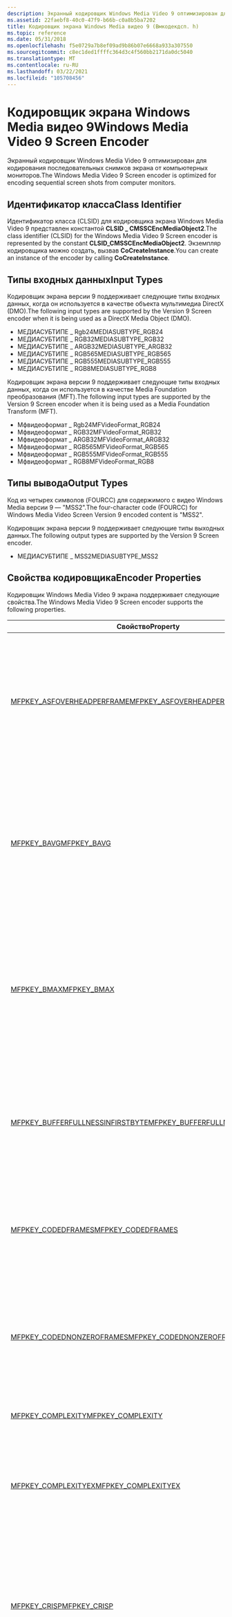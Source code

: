 ```yaml
---
description: Экранный кодировщик Windows Media Video 9 оптимизирован для кодирования последовательных снимков экрана от компьютерных мониторов.
ms.assetid: 22faebf8-40c0-47f9-b66b-c0a8b5ba7202
title: Кодировщик экрана Windows Media видео 9 (Вмкодекдсп. h)
ms.topic: reference
ms.date: 05/31/2018
ms.openlocfilehash: f5e0729a7b8ef09ad9b86b07e6668a933a307550
ms.sourcegitcommit: c8ec1ded1ffffc364d3c4f560bb2171da0dc5040
ms.translationtype: MT
ms.contentlocale: ru-RU
ms.lasthandoff: 03/22/2021
ms.locfileid: "105708456"
---
```

# <a name="windows-media-video-9-screen-encoder"></a><span data-ttu-id="d746c-103">Кодировщик экрана Windows Media видео 9</span><span class="sxs-lookup"><span data-stu-id="d746c-103">Windows Media Video 9 Screen Encoder</span></span>

<span data-ttu-id="d746c-104">Экранный кодировщик Windows Media Video 9 оптимизирован для кодирования последовательных снимков экрана от компьютерных мониторов.</span><span class="sxs-lookup"><span data-stu-id="d746c-104">The Windows Media Video 9 Screen encoder is optimized for encoding sequential screen shots from computer monitors.</span></span>

## <a name="class-identifier"></a><span data-ttu-id="d746c-105">Идентификатор класса</span><span class="sxs-lookup"><span data-stu-id="d746c-105">Class Identifier</span></span>

<span data-ttu-id="d746c-106">Идентификатор класса (CLSID) для кодировщика экрана Windows Media Video 9 представлен константой **CLSID \_ CMSSCEncMediaObject2**.</span><span class="sxs-lookup"><span data-stu-id="d746c-106">The class identifier (CLSID) for the Windows Media Video 9 Screen encoder is represented by the constant **CLSID\_CMSSCEncMediaObject2**.</span></span> <span data-ttu-id="d746c-107">Экземпляр кодировщика можно создать, вызвав **CoCreateInstance**.</span><span class="sxs-lookup"><span data-stu-id="d746c-107">You can create an instance of the encoder by calling **CoCreateInstance**.</span></span>

## <a name="input-types"></a><span data-ttu-id="d746c-108">Типы входных данных</span><span class="sxs-lookup"><span data-stu-id="d746c-108">Input Types</span></span>

<span data-ttu-id="d746c-109">Кодировщик экрана версии 9 поддерживает следующие типы входных данных, когда он используется в качестве объекта мультимедиа DirectX (DMO).</span><span class="sxs-lookup"><span data-stu-id="d746c-109">The following input types are supported by the Version 9 Screen encoder when it is being used as a DirectX Media Object (DMO).</span></span>

-   <span data-ttu-id="d746c-110">МЕДИАСУБТИПЕ \_ Rgb24</span><span class="sxs-lookup"><span data-stu-id="d746c-110">MEDIASUBTYPE\_RGB24</span></span>
-   <span data-ttu-id="d746c-111">МЕДИАСУБТИПЕ \_ RGB32</span><span class="sxs-lookup"><span data-stu-id="d746c-111">MEDIASUBTYPE\_RGB32</span></span>
-   <span data-ttu-id="d746c-112">МЕДИАСУБТИПЕ \_ ARGB32</span><span class="sxs-lookup"><span data-stu-id="d746c-112">MEDIASUBTYPE\_ARGB32</span></span>
-   <span data-ttu-id="d746c-113">МЕДИАСУБТИПЕ \_ RGB565</span><span class="sxs-lookup"><span data-stu-id="d746c-113">MEDIASUBTYPE\_RGB565</span></span>
-   <span data-ttu-id="d746c-114">МЕДИАСУБТИПЕ \_ RGB555</span><span class="sxs-lookup"><span data-stu-id="d746c-114">MEDIASUBTYPE\_RGB555</span></span>
-   <span data-ttu-id="d746c-115">МЕДИАСУБТИПЕ \_ RGB8</span><span class="sxs-lookup"><span data-stu-id="d746c-115">MEDIASUBTYPE\_RGB8</span></span>

<span data-ttu-id="d746c-116">Кодировщик экрана версии 9 поддерживает следующие типы входных данных, когда он используется в качестве Media Foundation преобразования (MFT).</span><span class="sxs-lookup"><span data-stu-id="d746c-116">The following input types are supported by the Version 9 Screen encoder when it is being used as a Media Foundation Transform (MFT).</span></span>

-   <span data-ttu-id="d746c-117">Мфвидеоформат \_ Rgb24</span><span class="sxs-lookup"><span data-stu-id="d746c-117">MFVideoFormat\_RGB24</span></span>
-   <span data-ttu-id="d746c-118">Мфвидеоформат \_ RGB32</span><span class="sxs-lookup"><span data-stu-id="d746c-118">MFVideoFormat\_RGB32</span></span>
-   <span data-ttu-id="d746c-119">Мфвидеоформат \_ ARGB32</span><span class="sxs-lookup"><span data-stu-id="d746c-119">MFVideoFormat\_ARGB32</span></span>
-   <span data-ttu-id="d746c-120">Мфвидеоформат \_ RGB565</span><span class="sxs-lookup"><span data-stu-id="d746c-120">MFVideoFormat\_RGB565</span></span>
-   <span data-ttu-id="d746c-121">Мфвидеоформат \_ RGB555</span><span class="sxs-lookup"><span data-stu-id="d746c-121">MFVideoFormat\_RGB555</span></span>
-   <span data-ttu-id="d746c-122">Мфвидеоформат \_ RGB8</span><span class="sxs-lookup"><span data-stu-id="d746c-122">MFVideoFormat\_RGB8</span></span>

## <a name="output-types"></a><span data-ttu-id="d746c-123">Типы вывода</span><span class="sxs-lookup"><span data-stu-id="d746c-123">Output Types</span></span>

<span data-ttu-id="d746c-124">Код из четырех символов (FOURCC) для содержимого с видео Windows Media версии 9 — "MSS2".</span><span class="sxs-lookup"><span data-stu-id="d746c-124">The four-character code (FOURCC) for Windows Media Video Screen Version 9 encoded content is "MSS2".</span></span>

<span data-ttu-id="d746c-125">Кодировщик экрана версии 9 поддерживает следующие типы выходных данных.</span><span class="sxs-lookup"><span data-stu-id="d746c-125">The following output types are supported by the Version 9 Screen encoder.</span></span>

-   <span data-ttu-id="d746c-126">МЕДИАСУБТИПЕ \_ MSS2</span><span class="sxs-lookup"><span data-stu-id="d746c-126">MEDIASUBTYPE\_MSS2</span></span>

## <a name="encoder-properties"></a><span data-ttu-id="d746c-127">Свойства кодировщика</span><span class="sxs-lookup"><span data-stu-id="d746c-127">Encoder Properties</span></span>

<span data-ttu-id="d746c-128">Кодировщик Windows Media Video 9 экрана поддерживает следующие свойства.</span><span class="sxs-lookup"><span data-stu-id="d746c-128">The Windows Media Video 9 Screen encoder supports the following properties.</span></span>



<table>
<thead>
<tr class="header">
<th><span data-ttu-id="d746c-129">Свойство</span><span class="sxs-lookup"><span data-stu-id="d746c-129">Property</span></span></th>
<th><span data-ttu-id="d746c-130">Описание</span><span class="sxs-lookup"><span data-stu-id="d746c-130">Description</span></span></th>
</tr>
</thead>
<tbody>
<tr class="odd">
<td><span data-ttu-id="d746c-131"><a href="mfpkey-asfoverheadperframeproperty.md">MFPKEY_ASFOVERHEADPERFRAME</a></span><span class="sxs-lookup"><span data-stu-id="d746c-131"><a href="mfpkey-asfoverheadperframeproperty.md">MFPKEY_ASFOVERHEADPERFRAME</a></span></span></td>
<td><span data-ttu-id="d746c-132">Указывает накладные расходы (в байтах на пакет), необходимые для контейнера, используемого для хранения сжатого содержимого.</span><span class="sxs-lookup"><span data-stu-id="d746c-132">Specifies the overhead, in bytes per packet, required for the container that is used to store the compressed content.</span></span><br/> <dl> <span data-ttu-id="d746c-133">Windows XP и более поздние версии.</span><span class="sxs-lookup"><span data-stu-id="d746c-133">Windows XP and later.</span></span><br />
<span data-ttu-id="d746c-134">Доступный только на запись.</span><span class="sxs-lookup"><span data-stu-id="d746c-134">Write-only.</span></span><br />
</dl></td>
</tr>
<tr class="even">
<td><span data-ttu-id="d746c-135"><a href="mfpkey-bavgproperty.md">MFPKEY_BAVG</a></span><span class="sxs-lookup"><span data-stu-id="d746c-135"><a href="mfpkey-bavgproperty.md">MFPKEY_BAVG</a></span></span></td>
<td><span data-ttu-id="d746c-136">Указывает окно буфера (в миллисекундах) для потока с переменным числом переменных с переменной скоростью (VBR) с средней скоростью (заданным <a href="mfpkey-ravgproperty.md">MFPKEY_RAVG</a>).</span><span class="sxs-lookup"><span data-stu-id="d746c-136">Specifies the buffer window, in milliseconds, of a constrained variable-bit-rate (VBR) stream at its average bit rate (specified by <a href="mfpkey-ravgproperty.md">MFPKEY_RAVG</a>).</span></span><br/> <dl> <span data-ttu-id="d746c-137">Windows XP и более поздние версии.</span><span class="sxs-lookup"><span data-stu-id="d746c-137">Windows XP and later.</span></span><br />
<span data-ttu-id="d746c-138">Read/write.</span><span class="sxs-lookup"><span data-stu-id="d746c-138">Read/write.</span></span><br />
</dl></td>
</tr>
<tr class="odd">
<td><span data-ttu-id="d746c-139"><a href="mfpkey-bmaxproperty.md">MFPKEY_BMAX</a></span><span class="sxs-lookup"><span data-stu-id="d746c-139"><a href="mfpkey-bmaxproperty.md">MFPKEY_BMAX</a></span></span></td>
<td><span data-ttu-id="d746c-140">Указывает окно буфера (в миллисекундах) для потока с переменным числом переменных с переменной скоростью (VBR) с пиковой скоростью (заданное <a href="mfpkey-rmaxproperty.md">MFPKEY_RMAX</a>).</span><span class="sxs-lookup"><span data-stu-id="d746c-140">Specifies the buffer window, in milliseconds, of a constrained variable-bit-rate (VBR) stream at its peak bit rate (specified by <a href="mfpkey-rmaxproperty.md">MFPKEY_RMAX</a>).</span></span><br/> <dl> <span data-ttu-id="d746c-141">Windows XP и более поздние версии.</span><span class="sxs-lookup"><span data-stu-id="d746c-141">Windows XP and later.</span></span><br />
<span data-ttu-id="d746c-142">Read/write.</span><span class="sxs-lookup"><span data-stu-id="d746c-142">Read/write.</span></span><br />
</dl></td>
</tr>
<tr class="even">
<td><span data-ttu-id="d746c-143"><a href="mfpkey-bufferfullnessinfirstbyteproperty.md">MFPKEY_BUFFERFULLNESSINFIRSTBYTE</a></span><span class="sxs-lookup"><span data-stu-id="d746c-143"><a href="mfpkey-bufferfullnessinfirstbyteproperty.md">MFPKEY_BUFFERFULLNESSINFIRSTBYTE</a></span></span></td>
<td><span data-ttu-id="d746c-144">Указывает, содержит ли закодированный поток видео значение полных буферов со всеми ключевыми кадрами.</span><span class="sxs-lookup"><span data-stu-id="d746c-144">Specifies whether the encoded video bit stream contains a buffer fullness value with every key frame.</span></span><br/> <dl> <span data-ttu-id="d746c-145">Windows XP и более поздние версии.</span><span class="sxs-lookup"><span data-stu-id="d746c-145">Windows XP and later.</span></span><br />
<span data-ttu-id="d746c-146">Только для чтения.</span><span class="sxs-lookup"><span data-stu-id="d746c-146">Read-only.</span></span><br />
</dl></td>
</tr>
<tr class="odd">
<td><span data-ttu-id="d746c-147"><a href="mfpkey-codedframesproperty.md">MFPKEY_CODEDFRAMES</a></span><span class="sxs-lookup"><span data-stu-id="d746c-147"><a href="mfpkey-codedframesproperty.md">MFPKEY_CODEDFRAMES</a></span></span></td>
<td><span data-ttu-id="d746c-148">Указывает число кадров видео, закодированных кодеком.</span><span class="sxs-lookup"><span data-stu-id="d746c-148">Specifies the number of video frames encoded by the codec.</span></span><br/> <dl> <span data-ttu-id="d746c-149">Windows XP и более поздние версии.</span><span class="sxs-lookup"><span data-stu-id="d746c-149">Windows XP and later.</span></span><br />
<span data-ttu-id="d746c-150">Только для чтения.</span><span class="sxs-lookup"><span data-stu-id="d746c-150">Read-only.</span></span><br />
</dl></td>
</tr>
<tr class="even">
<td><span data-ttu-id="d746c-151"><a href="mfpkey-codednonzeroframesproperty.md">MFPKEY_CODEDNONZEROFRAMES</a></span><span class="sxs-lookup"><span data-stu-id="d746c-151"><a href="mfpkey-codednonzeroframesproperty.md">MFPKEY_CODEDNONZEROFRAMES</a></span></span></td>
<td><span data-ttu-id="d746c-152">Указывает количество видеокадров, закодированных кодеком, который фактически содержит данные.</span><span class="sxs-lookup"><span data-stu-id="d746c-152">Specifies the number of video frames encoded by the codec that actually contain data.</span></span><br/> <dl> <span data-ttu-id="d746c-153">Windows XP и более поздние версии.</span><span class="sxs-lookup"><span data-stu-id="d746c-153">Windows XP and later.</span></span><br />
<span data-ttu-id="d746c-154">Только для чтения.</span><span class="sxs-lookup"><span data-stu-id="d746c-154">Read-only.</span></span><br />
</dl></td>
</tr>
<tr class="odd">
<td><span data-ttu-id="d746c-155"><a href="mfpkey-complexityproperty.md">MFPKEY_COMPLEXITY</a></span><span class="sxs-lookup"><span data-stu-id="d746c-155"><a href="mfpkey-complexityproperty.md">MFPKEY_COMPLEXITY</a></span></span></td>
<td><span data-ttu-id="d746c-156">Это свойство заменяется <a href="mfpkey-complexityexproperty.md">MFPKEY_COMPLEXITYEX</a>.</span><span class="sxs-lookup"><span data-stu-id="d746c-156">This property is superseded by <a href="mfpkey-complexityexproperty.md">MFPKEY_COMPLEXITYEX</a>.</span></span><br/></td>
</tr>
<tr class="even">
<td><span data-ttu-id="d746c-157"><a href="mfpkey-complexityexproperty.md">MFPKEY_COMPLEXITYEX</a></span><span class="sxs-lookup"><span data-stu-id="d746c-157"><a href="mfpkey-complexityexproperty.md">MFPKEY_COMPLEXITYEX</a></span></span></td>
<td><span data-ttu-id="d746c-158">Указывает сложность алгоритма кодировщика.</span><span class="sxs-lookup"><span data-stu-id="d746c-158">Specifies the complexity of the encoder algorithm.</span></span><br/> <dl> <span data-ttu-id="d746c-159">Windows Vista и более поздние версии.</span><span class="sxs-lookup"><span data-stu-id="d746c-159">Windows Vista and later.</span></span><br />
<span data-ttu-id="d746c-160">Доступный только на запись.</span><span class="sxs-lookup"><span data-stu-id="d746c-160">Write-only.</span></span><br />
</dl></td>
</tr>
<tr class="odd">
<td><span data-ttu-id="d746c-161"><a href="mfpkey-crispproperty.md">MFPKEY_CRISP</a></span><span class="sxs-lookup"><span data-stu-id="d746c-161"><a href="mfpkey-crispproperty.md">MFPKEY_CRISP</a></span></span></td>
<td><span data-ttu-id="d746c-162">Задает числовое представление компромисса между плавностью движения и качеством изображения в выходных данных кодека.</span><span class="sxs-lookup"><span data-stu-id="d746c-162">Specifies a numeric representation of the tradeoff between motion smoothness and image quality in codec output.</span></span><br/> <dl> <span data-ttu-id="d746c-163">Windows XP и более поздние версии.</span><span class="sxs-lookup"><span data-stu-id="d746c-163">Windows XP and later.</span></span><br />
<span data-ttu-id="d746c-164">Доступный только на запись.</span><span class="sxs-lookup"><span data-stu-id="d746c-164">Write-only.</span></span><br />
</dl></td>
</tr>
<tr class="even">
<td><span data-ttu-id="d746c-165"><a href="mfpkey-droppedframesproperty.md">MFPKEY_DROPPEDFRAMES</a></span><span class="sxs-lookup"><span data-stu-id="d746c-165"><a href="mfpkey-droppedframesproperty.md">MFPKEY_DROPPEDFRAMES</a></span></span></td>
<td><span data-ttu-id="d746c-166">Указывает число кадров видео, отброшенных во время кодирования.</span><span class="sxs-lookup"><span data-stu-id="d746c-166">Specifies the number of video frames dropped during encoding.</span></span><br/> <dl> <span data-ttu-id="d746c-167">Windows XP и более поздние версии.</span><span class="sxs-lookup"><span data-stu-id="d746c-167">Windows XP and later.</span></span><br />
<span data-ttu-id="d746c-168">Только для чтения.</span><span class="sxs-lookup"><span data-stu-id="d746c-168">Read-only.</span></span><br />
</dl></td>
</tr>
<tr class="odd">
<td><span data-ttu-id="d746c-169"><a href="mfpkey-endofpassproperty.md">MFPKEY_ENDOFPASS</a></span><span class="sxs-lookup"><span data-stu-id="d746c-169"><a href="mfpkey-endofpassproperty.md">MFPKEY_ENDOFPASS</a></span></span></td>
<td><span data-ttu-id="d746c-170">Задает конец прохода кодирования.</span><span class="sxs-lookup"><span data-stu-id="d746c-170">Specifies the end of an encoding pass.</span></span><br/> <dl> <span data-ttu-id="d746c-171">Windows XP и более поздние версии.</span><span class="sxs-lookup"><span data-stu-id="d746c-171">Windows XP and later.</span></span><br />
<span data-ttu-id="d746c-172">Доступный только на запись.</span><span class="sxs-lookup"><span data-stu-id="d746c-172">Write-only.</span></span><br />
</dl></td>
</tr>
<tr class="even">
<td><span data-ttu-id="d746c-173"><a href="mfpkey-fourccproperty.md">MFPKEY_FOURCC</a></span><span class="sxs-lookup"><span data-stu-id="d746c-173"><a href="mfpkey-fourccproperty.md">MFPKEY_FOURCC</a></span></span></td>
<td><span data-ttu-id="d746c-174">Указывает FOURCC, определяющую кодировщик, который вы хотите использовать.</span><span class="sxs-lookup"><span data-stu-id="d746c-174">Specifies the FOURCC that identifies the encoder you want to use.</span></span><br/> <dl> <span data-ttu-id="d746c-175">Windows XP и более поздние версии.</span><span class="sxs-lookup"><span data-stu-id="d746c-175">Windows XP and later.</span></span><br />
<span data-ttu-id="d746c-176">Доступный только на запись.</span><span class="sxs-lookup"><span data-stu-id="d746c-176">Write-only.</span></span><br />
</dl></td>
</tr>
<tr class="odd">
<td><span data-ttu-id="d746c-177"><a href="mfpkey-keydistproperty.md">MFPKEY_KEYDIST</a></span><span class="sxs-lookup"><span data-stu-id="d746c-177"><a href="mfpkey-keydistproperty.md">MFPKEY_KEYDIST</a></span></span></td>
<td><span data-ttu-id="d746c-178">Указывает максимальное время в миллисекундах между опорными кадрами в выходных коде.</span><span class="sxs-lookup"><span data-stu-id="d746c-178">Specifies the maximum time, in milliseconds, between key frames in the codec output.</span></span><br/> <dl> <span data-ttu-id="d746c-179">Windows XP и более поздние версии.</span><span class="sxs-lookup"><span data-stu-id="d746c-179">Windows XP and later.</span></span><br />
<span data-ttu-id="d746c-180">Доступный только на запись.</span><span class="sxs-lookup"><span data-stu-id="d746c-180">Write-only.</span></span><br />
</dl></td>
</tr>
<tr class="even">
<td><span data-ttu-id="d746c-181"><a href="mfpkey-liveencodeproperty.md">MFPKEY_LIVEENCODE</a></span><span class="sxs-lookup"><span data-stu-id="d746c-181"><a href="mfpkey-liveencodeproperty.md">MFPKEY_LIVEENCODE</a></span></span></td>
<td><span data-ttu-id="d746c-182">Является устаревшей.</span><span class="sxs-lookup"><span data-stu-id="d746c-182">Obsolete.</span></span><br/></td>
</tr>
<tr class="odd">
<td><span data-ttu-id="d746c-183"><a href="mfpkey-passesrecommendedproperty.md">MFPKEY_PASSESRECOMMENDED</a></span><span class="sxs-lookup"><span data-stu-id="d746c-183"><a href="mfpkey-passesrecommendedproperty.md">MFPKEY_PASSESRECOMMENDED</a></span></span></td>
<td><span data-ttu-id="d746c-184">Указывает максимальное число проходов, поддерживаемое кодеком.</span><span class="sxs-lookup"><span data-stu-id="d746c-184">Specifies the maximum number of passes supported by the codec.</span></span><br/> <dl> <span data-ttu-id="d746c-185">Windows XP и более поздние версии.</span><span class="sxs-lookup"><span data-stu-id="d746c-185">Windows XP and later.</span></span><br />
<span data-ttu-id="d746c-186">Только для чтения.</span><span class="sxs-lookup"><span data-stu-id="d746c-186">Read-only.</span></span><br />
</dl></td>
</tr>
<tr class="even">
<td><span data-ttu-id="d746c-187"><a href="mfpkey-passesusedproperty.md">MFPKEY_PASSESUSED</a></span><span class="sxs-lookup"><span data-stu-id="d746c-187"><a href="mfpkey-passesusedproperty.md">MFPKEY_PASSESUSED</a></span></span></td>
<td><span data-ttu-id="d746c-188">Windows XP и более поздние версии.</span><span class="sxs-lookup"><span data-stu-id="d746c-188">Windows XP and later.</span></span> <span data-ttu-id="d746c-189">Read/write.</span><span class="sxs-lookup"><span data-stu-id="d746c-189">Read/write.</span></span><br/> <span data-ttu-id="d746c-190">Указывает число проходов, которые кодек будет использовать для кодирования содержимого.</span><span class="sxs-lookup"><span data-stu-id="d746c-190">Specifies the number of passes that the codec will use to encode the content.</span></span><br/> <dl> <span data-ttu-id="d746c-191">Windows XP и более поздние версии.</span><span class="sxs-lookup"><span data-stu-id="d746c-191">Windows XP and later.</span></span><br />
<span data-ttu-id="d746c-192">Read/write.</span><span class="sxs-lookup"><span data-stu-id="d746c-192">Read/write.</span></span><br />
</dl></td>
</tr>
<tr class="odd">
<td><span data-ttu-id="d746c-193"><a href="mfpkey-qpperframeproperty.md">MFPKEY_QPPERFRAME</a></span><span class="sxs-lookup"><span data-stu-id="d746c-193"><a href="mfpkey-qpperframeproperty.md">MFPKEY_QPPERFRAME</a></span></span></td>
<td><span data-ttu-id="d746c-194">Указывает QP.</span><span class="sxs-lookup"><span data-stu-id="d746c-194">Specifies QP.</span></span> <span data-ttu-id="d746c-195">Возможные значения — от 1,0 до 31,0.</span><span class="sxs-lookup"><span data-stu-id="d746c-195">Possible values are 1.0 through 31.0.</span></span><br/> <dl> <span data-ttu-id="d746c-196">Windows Vista и более поздние версии.</span><span class="sxs-lookup"><span data-stu-id="d746c-196">Windows Vista and later.</span></span><br />
<span data-ttu-id="d746c-197">Доступный только на запись.</span><span class="sxs-lookup"><span data-stu-id="d746c-197">Write-only.</span></span><br />
</dl></td>
</tr>
<tr class="even">
<td><span data-ttu-id="d746c-198"><a href="mfpkey-ravgproperty.md">MFPKEY_RAVG</a></span><span class="sxs-lookup"><span data-stu-id="d746c-198"><a href="mfpkey-ravgproperty.md">MFPKEY_RAVG</a></span></span></td>
<td><span data-ttu-id="d746c-199">Указывает среднюю скорость потока в битах в секунду, используемую для 2-проходной кодировки с переменной скоростью (VBR).</span><span class="sxs-lookup"><span data-stu-id="d746c-199">Specifies the average bit rate, in bits per second, used for 2-pass variable-bit-rate (VBR) encoding.</span></span><br/> <dl> <span data-ttu-id="d746c-200">Windows XP и более поздние версии.</span><span class="sxs-lookup"><span data-stu-id="d746c-200">Windows XP and later.</span></span><br />
<span data-ttu-id="d746c-201">Read/write.</span><span class="sxs-lookup"><span data-stu-id="d746c-201">Read/write.</span></span><br />
</dl></td>
</tr>
<tr class="odd">
<td><span data-ttu-id="d746c-202"><a href="mfpkey-rmaxproperty.md">MFPKEY_RMAX</a></span><span class="sxs-lookup"><span data-stu-id="d746c-202"><a href="mfpkey-rmaxproperty.md">MFPKEY_RMAX</a></span></span></td>
<td><span data-ttu-id="d746c-203">Указывает пиковую скорость потока (в битах в секунду), используемую для ограниченного 2-прохода с переменной скоростью (VBR).</span><span class="sxs-lookup"><span data-stu-id="d746c-203">Specifies the peak bit rate, in bits per second, used for constrained 2-pass variable-bit-rate (VBR) encoding.</span></span><br/> <dl> <span data-ttu-id="d746c-204">Windows XP и более поздние версии.</span><span class="sxs-lookup"><span data-stu-id="d746c-204">Windows XP and later.</span></span><br />
<span data-ttu-id="d746c-205">Read/write.</span><span class="sxs-lookup"><span data-stu-id="d746c-205">Read/write.</span></span><br />
</dl></td>
</tr>
<tr class="even">
<td><span data-ttu-id="d746c-206"><a href="mfpkey-totalframesproperty.md">MFPKEY_TOTALFRAMES</a></span><span class="sxs-lookup"><span data-stu-id="d746c-206"><a href="mfpkey-totalframesproperty.md">MFPKEY_TOTALFRAMES</a></span></span></td>
<td><span data-ttu-id="d746c-207">Указывает число кадров видео, переданных кодировщику во время процесса кодирования.</span><span class="sxs-lookup"><span data-stu-id="d746c-207">Specifies the number of video frames passed to the encoder during the encoding process.</span></span><br/> <dl> <span data-ttu-id="d746c-208">Windows XP и более поздние версии.</span><span class="sxs-lookup"><span data-stu-id="d746c-208">Windows XP and later.</span></span><br />
<span data-ttu-id="d746c-209">Только для чтения.</span><span class="sxs-lookup"><span data-stu-id="d746c-209">Read-only.</span></span><br />
</dl></td>
</tr>
<tr class="odd">
<td><span data-ttu-id="d746c-210"><a href="mfpkey-vbrenabledproperty.md">MFPKEY_VBRENABLED</a></span><span class="sxs-lookup"><span data-stu-id="d746c-210"><a href="mfpkey-vbrenabledproperty.md">MFPKEY_VBRENABLED</a></span></span></td>
<td><span data-ttu-id="d746c-211">Указывает, будет ли кодек использовать кодирование с переменной скоростью (VBR).</span><span class="sxs-lookup"><span data-stu-id="d746c-211">Specifies whether the codec will use variable-bit-rate (VBR) encoding.</span></span><br/> <dl> <span data-ttu-id="d746c-212">Windows XP и более поздние версии.</span><span class="sxs-lookup"><span data-stu-id="d746c-212">Windows XP and later.</span></span><br />
<span data-ttu-id="d746c-213">Read/write.</span><span class="sxs-lookup"><span data-stu-id="d746c-213">Read/write.</span></span><br />
</dl></td>
</tr>
<tr class="even">
<td><span data-ttu-id="d746c-214"><a href="mfpkey-vbrqualityproperty.md">MFPKEY_VBRQUALITY</a></span><span class="sxs-lookup"><span data-stu-id="d746c-214"><a href="mfpkey-vbrqualityproperty.md">MFPKEY_VBRQUALITY</a></span></span></td>
<td><span data-ttu-id="d746c-215">Задает реальный уровень качества для кодирования с переменной скоростью (1 проход) с учетом качества (с частотой VBR).</span><span class="sxs-lookup"><span data-stu-id="d746c-215">Specifies the actual quality level for quality based (1-pass) variable-bit-rate (VBR) encoding.</span></span><br/> <dl> <span data-ttu-id="d746c-216">Windows XP и более поздние версии.</span><span class="sxs-lookup"><span data-stu-id="d746c-216">Windows XP and later.</span></span><br />
<span data-ttu-id="d746c-217">Доступный только на запись.</span><span class="sxs-lookup"><span data-stu-id="d746c-217">Write-only.</span></span><br />
</dl></td>
</tr>
<tr class="odd">
<td><span data-ttu-id="d746c-218"><a href="mfpkey-videowindowproperty.md">MFPKEY_VIDEOWINDOW</a></span><span class="sxs-lookup"><span data-stu-id="d746c-218"><a href="mfpkey-videowindowproperty.md">MFPKEY_VIDEOWINDOW</a></span></span></td>
<td><span data-ttu-id="d746c-219">Объем содержимого в миллисекундах, который может поместиться в буфер модели.</span><span class="sxs-lookup"><span data-stu-id="d746c-219">The amount of content, in milliseconds, that can fit into the model buffer.</span></span><br/> <dl> <span data-ttu-id="d746c-220">Windows XP и более поздние версии,</span><span class="sxs-lookup"><span data-stu-id="d746c-220">Windows XP and later,</span></span><br />
<span data-ttu-id="d746c-221">Доступный только на запись.</span><span class="sxs-lookup"><span data-stu-id="d746c-221">Write-only.</span></span><br />
</dl></td>
</tr>
<tr class="even">
<td><span data-ttu-id="d746c-222"><a href="mfpkey-zerobyteframesproperty.md">MFPKEY_ZEROBYTEFRAMES</a></span><span class="sxs-lookup"><span data-stu-id="d746c-222"><a href="mfpkey-zerobyteframesproperty.md">MFPKEY_ZEROBYTEFRAMES</a></span></span></td>
<td><span data-ttu-id="d746c-223">Указывает число пропущенных видеокадров, так как они являлись дубликатами предыдущих кадров.</span><span class="sxs-lookup"><span data-stu-id="d746c-223">Specifies the number of video frames that were skipped because they were duplicates of previous frames.</span></span><br/> <dl> <span data-ttu-id="d746c-224">Windows XP и более поздние версии.</span><span class="sxs-lookup"><span data-stu-id="d746c-224">Windows XP and later.</span></span><br />
<span data-ttu-id="d746c-225">Только для чтения.</span><span class="sxs-lookup"><span data-stu-id="d746c-225">Read-only.</span></span><br />
</dl></td>
</tr>
</tbody>
</table>



 

## <a name="remarks"></a><span data-ttu-id="d746c-226">Комментарии</span><span class="sxs-lookup"><span data-stu-id="d746c-226">Remarks</span></span>

<span data-ttu-id="d746c-227">Объект кодировщика экрана предоставляет интерфейс **имедиаобжект** , чтобы объект можно было использовать в качестве объекта мультимедиа DirectX (DMO), и он предоставляет интерфейс **имфтрансформ** , чтобы объект можно было использовать в качестве Media Foundation преобразования (MFT).</span><span class="sxs-lookup"><span data-stu-id="d746c-227">A screen encoder object exposes the **IMediaObject** interface so that the object can be used as a DirectX Media Object (DMO), and it exposes the **IMFTransform** interface so that the object can be used as a Media Foundation Transform (MFT).</span></span>

<span data-ttu-id="d746c-228">Кодировщик экрана ведет себя как DMO или MFT в зависимости от того, какие интерфейсы вы получаете и какая версия Windows выполняется.</span><span class="sxs-lookup"><span data-stu-id="d746c-228">A screen encoder behaves as a DMO or an MFT depending on which interfaces you obtain and which version of Windows is running.</span></span> <span data-ttu-id="d746c-229">В следующей таблице показаны условия, при которых кодировщик экрана ведет себя как DMO или MFT.</span><span class="sxs-lookup"><span data-stu-id="d746c-229">The following table shows the conditions under which a screen encoder behaves as a DMO or an MFT.</span></span>



| <span data-ttu-id="d746c-230">Операционная система</span><span class="sxs-lookup"><span data-stu-id="d746c-230">Operating system</span></span>            | <span data-ttu-id="d746c-231">Поведение кодировщика</span><span class="sxs-lookup"><span data-stu-id="d746c-231">Encoder behavior</span></span>                                                                                                                                    |
|-----------------------------|-----------------------------------------------------------------------------------------------------------------------------------------------------|
| <span data-ttu-id="d746c-232">Windows XP</span><span class="sxs-lookup"><span data-stu-id="d746c-232">Windows XP</span></span>                  | <span data-ttu-id="d746c-233">Кодировщик экрана Windows Media всегда ведет себя как DMO.</span><span class="sxs-lookup"><span data-stu-id="d746c-233">A Windows Media Screen encoder always behaves as a DMO.</span></span>                                                                                             |
| <span data-ttu-id="d746c-234">Windows Vista и Windows 7</span><span class="sxs-lookup"><span data-stu-id="d746c-234">Windows Vista and Windows 7</span></span> | <span data-ttu-id="d746c-235">По умолчанию кодировщик экрана Windows Media ведет себя как DMO.</span><span class="sxs-lookup"><span data-stu-id="d746c-235">By default, a Windows Media Screen encoder behaves as a DMO.</span></span> <span data-ttu-id="d746c-236">При получении интерфейса **имфтрансформ** на экране кодировщика он ведет себя как MFT.</span><span class="sxs-lookup"><span data-stu-id="d746c-236">If you obtain an **IMFTransform** interface on a screen encoder, it behaves as an MFT.</span></span> |



 

## <a name="requirements"></a><span data-ttu-id="d746c-237">Требования</span><span class="sxs-lookup"><span data-stu-id="d746c-237">Requirements</span></span>



| <span data-ttu-id="d746c-238">Требование</span><span class="sxs-lookup"><span data-stu-id="d746c-238">Requirement</span></span> | <span data-ttu-id="d746c-239">Значение</span><span class="sxs-lookup"><span data-stu-id="d746c-239">Value</span></span> |
|-------------------|-----------------------------------------------------------------------------------------|
| <span data-ttu-id="d746c-240">Клиент</span><span class="sxs-lookup"><span data-stu-id="d746c-240">Client</span></span><br/> | <span data-ttu-id="d746c-241">Windows XP, Windows Vista или Windows 7</span><span class="sxs-lookup"><span data-stu-id="d746c-241">Windows XP, Windows Vista or Windows 7</span></span><br/>                                       |
| <span data-ttu-id="d746c-242">Header</span><span class="sxs-lookup"><span data-stu-id="d746c-242">Header</span></span><br/> | <dl> <span data-ttu-id="d746c-243"><dt>Вмкодекдсп. h</dt></span><span class="sxs-lookup"><span data-stu-id="d746c-243"><dt>Wmcodecdsp.h</dt></span></span> </dl> |
| <span data-ttu-id="d746c-244">DLL</span><span class="sxs-lookup"><span data-stu-id="d746c-244">DLL</span></span><br/>    | <dl> <span data-ttu-id="d746c-245"><dt>Wmvsencd.dll</dt></span><span class="sxs-lookup"><span data-stu-id="d746c-245"><dt>Wmvsencd.dll</dt></span></span> </dl> |



## <a name="see-also"></a><span data-ttu-id="d746c-246">См. также раздел</span><span class="sxs-lookup"><span data-stu-id="d746c-246">See also</span></span>

<dl> <dt>

[<span data-ttu-id="d746c-247">Объекты кодека</span><span class="sxs-lookup"><span data-stu-id="d746c-247">Codec Objects</span></span>](codecobjects.md)
</dt> <dt>

[<span data-ttu-id="d746c-248">Реализация кодека</span><span class="sxs-lookup"><span data-stu-id="d746c-248">Codec Implementation</span></span>](codecimplementation.md)
</dt> <dt>

[<span data-ttu-id="d746c-249">Использование экранного видеокодека Windows Media видео 9</span><span class="sxs-lookup"><span data-stu-id="d746c-249">Using the Windows Media Video 9 Screen Codec</span></span>](usingthewindowsmediavideo9screencodec.md)
</dt> <dt>

[<span data-ttu-id="d746c-250">Декодер экрана Windows Media видео 9</span><span class="sxs-lookup"><span data-stu-id="d746c-250">Windows Media Video 9 Screen Decoder</span></span>](windowsmediavideo9screendecoder.md)
</dt> </dl>

 

 




